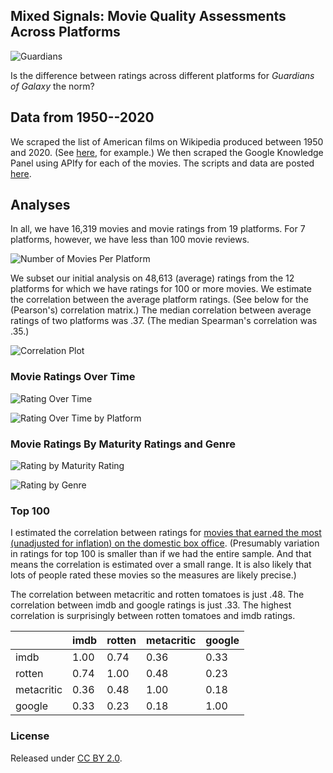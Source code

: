 ## Mixed Signals: Movie Quality Assessments Across Platforms

![Guardians](figs/goog.png)

Is the difference between ratings across different platforms for *Guardians of Galaxy* the norm? 

## Data from 1950--2020

We scraped the list of American films on Wikipedia produced between 1950 and 2020. (See [here](https://en.wikipedia.org/wiki/List_of_American_films_of_2019), for example.) We then scraped the Google Knowledge Panel using APIfy for each of the movies. The scripts and data are posted [here](https://github.com/NoahFinberg/google_kg_movie_scraper).

## Analyses

In all, we have 16,319 movies and movie ratings from 19 platforms. For 7 platforms, however, we have less than 100 movie reviews. 

![Number of Movies Per Platform](figs/n_movies.png)

We subset our initial analysis on 48,613 (average) ratings from the 12 platforms for which we have ratings for 100 or more movies. We estimate the correlation between the average platform ratings. (See below for the (Pearson's) correlation matrix.) The median correlation between average ratings of two platforms was .37. (The median Spearman's correlation was .35.)

![Correlation Plot](figs/pearson-corplot.png)

### Movie Ratings Over Time

![Rating Over Time](figs/rating_over_time.png)

![Rating Over Time by Platform](figs/rating_over_time_by_platform.png)

### Movie Ratings By Maturity Ratings and Genre

![Rating by Maturity Rating](figs/maturity_corr.png)

![Rating by Genre](figs/genre_corr.png)


### Top 100

I estimated the correlation between ratings for [movies that earned the most (unadjusted for inflation) on the domestic box office](https://www.filmsite.org/boxoffice.html). (Presumably variation in ratings for top 100 is smaller than if we had the entire sample. And that means the correlation is estimated over a small range. It is also likely that lots of people rated these movies so the measures are likely precise.)

The correlation between metacritic and rotten tomatoes is just .48. The correlation between imdb and google ratings is just .33. The highest correlation is surprisingly between rotten tomatoes and imdb ratings. 

|             | imdb | rotten | metacritic | google |
|-------------|------|--------|------------|--------|
| imdb        | 1.00 | 0.74   | 0.36       | 0.33   |
| rotten      | 0.74 | 1.00   | 0.48       | 0.23   |
| metacritic  | 0.36 | 0.48   | 1.00       | 0.18   |
| google      | 0.33 | 0.23   | 0.18       | 1.00   |


### License

Released under [CC BY 2.0](https://creativecommons.org/licenses/by/2.0/).
